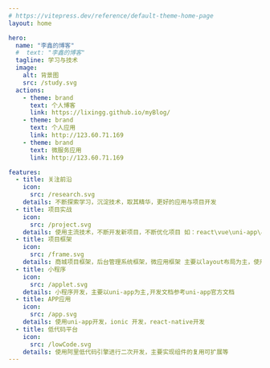 ```yaml
---
# https://vitepress.dev/reference/default-theme-home-page
layout: home

hero:
  name: "李鑫的博客"
  #  text: "李鑫的博客"
  tagline: 学习与技术
  image:
    alt: 背景图
    src: /study.svg
  actions:
    - theme: brand
      text: 个人博客
      link: https://lixingg.github.io/myBlog/
    - theme: brand
      text: 个人应用
      link: http://123.60.71.169
    - theme: brand
      text: 微服务应用
      link: http://123.60.71.169

features:
  - title: 关注前沿
    icon:
      src: /research.svg
    details: 不断探索学习，沉淀技术，取其精华，更好的应用与项目开发
  - title: 项目实战
    icon:
      src: /project.svg
    details: 使用主流技术，不断开发新项目，不断优化项目 如：react\vue\uni-app\小程序\APP应用\低代码平台等
  - title: 项目框架
    icon:
      src: /frame.svg
    details: 商城项目框架，后台管理系统框架，微应用框架 主要以layout布局为主，使用vue\vite\webpack\pinia\typescript\react\mobx等主流技术
  - title: 小程序
    icon:
      src: /applet.svg
    details: 小程序开发，主要以uni-app为主,开发文档参考uni-app官方文档
  - title: APP应用
    icon:
      src: /app.svg
    details: 使用uni-app开发，ionic 开发，react-native开发 
  - title: 低代码平台
    icon:
      src: /lowCode.svg
    details: 使用阿里低代码引擎进行二次开发，主要实现组件的复用可扩展等
---
```


